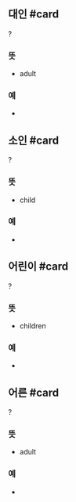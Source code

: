 ## 대인 #card
?
### 뜻
- adult
### 예
-
<!--SR:!2026-01-23,325,290-->

## 소인 #card
?
### 뜻
- child
### 예
-
<!--SR:!2025-03-27,95,248-->

## 어린이 #card
?
### 뜻
- children
### 예
-
<!--SR:!2026-04-01,388,292-->

## 어른 #card
?
### 뜻
- adult
### 예
-
<!--SR:!2025-05-22,71,270-->

